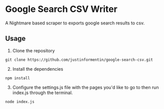 # Google Search CSV Writer

A Nightmare based scraper to exports google search results to csv.

## Usage

1. Clone the repository
```
git clone https://github.com/justinformentin/google-search-csv.git
```
2. Install the dependencies
```
npm install
```
3. Configure the settings.js file with the pages you'd like to go to then run index.js through the terminal.
```
node index.js
```

